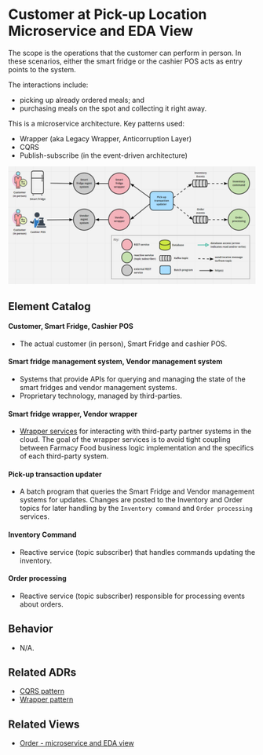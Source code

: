 # Customer at Pick-up Location Microservice and EDA View 
The scope is the operations that the customer can perform in person.
In these scenarios, either the smart fridge or the cashier POS acts as entry points to the system.
 
The interactions include:
- picking up already ordered meals; and
- purchasing meals on the spot and collecting it right away.

This is a microservice architecture. Key patterns used:
- Wrapper (aka Legacy Wrapper, Anticorruption Layer)
- CQRS
- Publish-subscribe (in the event-driven architecture)

![customer at pick-up location microservice and eda view](../images/customer-pickup-microservice-view-primary.png)

## Element Catalog 

#### Customer, Smart Fridge, Cashier POS
- The actual customer (in person), Smart Fridge and cashier POS.

#### Smart fridge management system, Vendor management system
- Systems that provide APIs for querying and managing the state of the smart fridges
and vendor management systems.
- Proprietary technology, managed by third-parties.

#### Smart fridge wrapper, Vendor wrapper
- [Wrapper services](../ADRs/ADR003-wrapper-pattern.md) for interacting with third-party partner systems in the cloud. The goal
 of the wrapper services is to avoid tight coupling between Farmacy Food business logic implementation and 
 the specifics of each third-party system.

#### Pick-up transaction updater
- A batch program that queries the Smart Fridge and Vendor management systems for updates. Changes are
posted to the Inventory and Order topics for later handling by the `Inventory command` and
`Order processing` services.

#### Inventory Command
- Reactive service (topic subscriber) that handles commands updating the inventory.

#### Order processing 
- Reactive service (topic subscriber) responsible for processing events about orders.


## Behavior
- N/A.
 
## Related ADRs 
- [CQRS pattern](../ADRs/ADR004-cqrs-pattern.md)
- [Wrapper pattern](../ADRs/ADR003-wrapper-pattern.md)

## Related Views
- [Order - microservice and EDA view](../architecture/order-runtime-view.md) 
